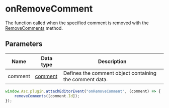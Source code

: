 # onRemoveComment

The function called when the specified comment is removed with the [RemoveComments](../../methods/text-document-api/Api/Methods/RemoveComments) method.

## Parameters

| **Name** | **Data type** | **Description** |
| --------- | ------------- | ----------- |
| comment | [comment](Enumeration/comment.md) | Defines the comment object containing the comment data. |

```javascript
window.Asc.plugin.attachEditorEvent("onRemoveComment", (comment) => {
    removeComments([comment.Id]);
});
```

